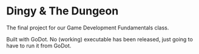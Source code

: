 # Dingy & The Dungeon
The final project for our Game Development Fundamentals class.

Built with GoDot. No (working) executable has been released, just going to have to run it from GoDot.
